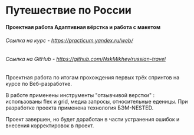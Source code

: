 # Путешествие по России
#### Проектная работа Адаптивная вёрстка и работа с макетом
###### Ссылка на курс - https://practicum.yandex.ru/web/
###### Cсылка на GitHub - https://github.com/NskMikhey/russian-travel

  Проектная работа по итогам прохождения первых трёх спринтов на курсе по Веб-разработке.

  В работе применены инструменты "отзывчивой верстки" : использованы flex и grid, медиа запросы, относительные еденицы. При разработке проекта применена технология БЭМ-NESTED.

  Проект завершен, но будет доработан в части устранения ошибок и внесения корректировок в проект.

